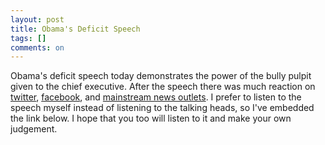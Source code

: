 ```yaml
---
layout: post
title: Obama's Deficit Speech
tags: []
comments: on
---
```

Obama's deficit speech today demonstrates the power of the bully pulpit given to the chief executive. After the speech there was much reaction on <a href="http://twitter.com/#!/thinkprogress/status/58230031079587840">twitter</a>, <a href="http://www.facebook.com/kristof/posts/10150159530927891">facebook</a>, and <a href="http://www.nytimes.com/2011/04/14/opinion/14thu1.html">mainstream news outlets</a>. I prefer to listen to the speech myself instead of listening to the talking heads, so I've embedded the link below. I hope that you too will listen to it and make your own judgement.

<object width="640" height="390"><param name="movie" value="http://www.youtube.com/v/xNDW6OHKqGQ&hl=en_US&feature=player_embedded&version=3"></param><param name="allowFullScreen" value="true"></param><param name="allowScriptAccess" value="always"></param><embed src="http://www.youtube.com/v/xNDW6OHKqGQ&hl=en_US&feature=player_embedded&version=3" type="application/x-shockwave-flash" allowfullscreen="true" allowScriptAccess="always" width="640" height="390"></embed></object>
